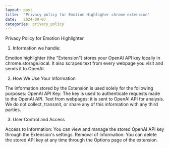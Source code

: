 ```yaml
---
layout: post
title:  "Privacy policy for Emotion Highligher chrome extension"
date:   2024-09-07
categories: privacy_policy
---
```

Privacy Policy for Emotion Highlighter

1. Information we handle:

Emotion highlighter (the "Extension") stores your OpenAI API key locally in chrome.storage.local.
It also scrapes text from every webpage you visit and sends it to OpenAI.

2. How We Use Your Information

The information stored by the Extension is used solely for the following purposes:
OpenAI API Key: The key is used to authenticate requests made to the OpenAI API. 
Text from webpages: it is sent to OpenAI API for analysis.
We do not collect, transmit, or share any of this information with any third parties.

3. User Control and Access

Access to Information: You can view and manage the stored OpenAI API key through the Extension's settings.
Removal of Information: You can delete the stored API key at any time through the Options page of the extension.
